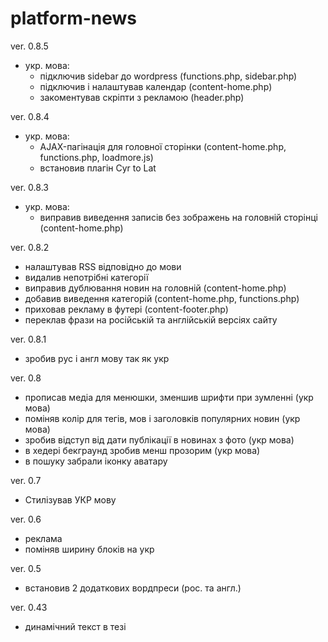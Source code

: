 # platform-news

ver. 0.8.5
  - укр. мова:
    - підключив sidebar до wordpress (functions.php, sidebar.php)
    - підключив і налаштував календар (content-home.php)
    - закоментував скріпти з рекламою (header.php)

ver. 0.8.4
  - укр. мова:
    - AJAX-пагінація для головної сторінки (content-home.php, functions.php, loadmore.js)
    - встановив плагін Cyr to Lat

ver. 0.8.3
  - укр. мова:
    - виправив виведення записів без зображень на головній сторінці (content-home.php)

ver. 0.8.2
  - налаштував RSS відповідно до мови
  - видалив непотрібні категорії
  - виправив дублювання новин на головній (content-home.php)
  - добавив виведення категорій (content-home.php, functions.php)
  - приховав рекламу в футері (content-footer.php)
  - переклав фрази на російській та англійській версіях сайту

ver. 0.8.1
  - зробив рус і англ мову так як укр

ver. 0.8
  - прописав медіа для менюшки, зменшив шрифти при зумленні (укр мова)
  - поміняв колір для тегів, мов і заголовків популярних новин (укр мова)
  - зробив відступ від дати публікації в новинах з фото (укр мова)
  - в хедері бекграунд зробив менш прозорим (укр мова)
  - в пошуку забрали іконку аватару

ver. 0.7
  - Стилізував УКР мову

ver. 0.6
  - реклама
  - поміняв ширину блоків на укр

ver. 0.5
  - встановив 2 додаткових вордпреси (рос. та англ.)

ver. 0.43
  - динамічний текст в тезі <title> (header.php)
  - закоментував вивід джерела новини (content-home.php, functions.php)
  - перейменував БД з platform_news.sql на platformnews.sql

ver. 0.42
  - виправив вивід новин на головній сторінці (header.php)

ver. 0.41
  - редірект на головну сторінку після зміни мови (navigation.php)
  - забрав виведення тегів для короткого опису

ver. 0.4
  - завершив переклад сайту
  - додав кілька сайтів-донорів
  - налаштував сортування RSS по категоріях
  - зробив правильний вивід категорій в навігації
  - встановив плагін Bulk Delete (видалення усіх записів)

ver. 0.35
  - зробив виведення навігації відповідно до мови

ver. 0.34
  - почав вручну писати перемикач мов

ver. 0.33
  - видалив плагін Duplicate Post
  - встановив та плагін Polylang (багатомовність)
  - налаштував збір та вивід новин по мовам (вивід з помилками)

ver. 0.32
  - встановив плагін FeedWordPress
  - підключив головну сторінку

ver. 0.31
  - частково підключив до wordpress

ver. 0.3
  - створив сторінки категорій і пошуку
  
ver. 0.2
  - наверстав головну сторінку
  - адаптивна верстка
  